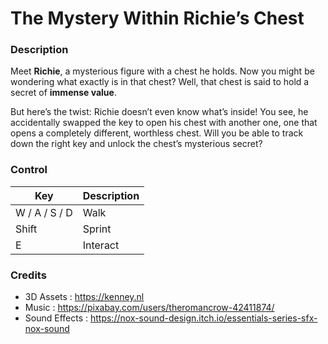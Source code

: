# The Mystery Within Richie’s Chest

### Description
Meet **Richie**, a mysterious figure with a chest he holds. Now you might be wondering what exactly is in that chest?  Well, that chest is said to hold a secret of **immense value**.

But here’s the twist: Richie doesn’t even know what’s inside! You see, he accidentally swapped the key to open his chest with another one,  one that opens a completely different, worthless chest. Will you be able to track down the right key and unlock the chest’s mysterious secret?

### Control

| Key | Description |
| ------ | ------ |
| W / A / S / D | Walk |
| Shift | Sprint |
| E | Interact |

### Credits

  - 3D Assets : https://kenney.nl
  - Music : https://pixabay.com/users/theromancrow-42411874/
  - Sound Effects : https://nox-sound-design.itch.io/essentials-series-sfx-nox-sound
